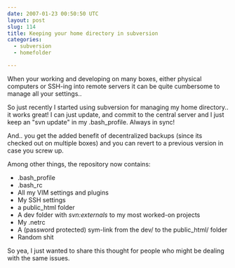 ```yaml
---
date: 2007-01-23 00:50:50 UTC
layout: post
slug: 114
title: Keeping your home directory in subversion
categories:
  - subversion
  - homefolder

---
```

<p>When your working and developing on many boxes, either physical computers or SSH-ing into remote servers it can be quite cumbersome to manage all your settings..</p>

<p>So just recently I started using subversion for managing my home directory.. it works great! I can just update, and commit to the central server and I just keep an "svn update" in my .bash_profile. Always in sync!</p>

<p>And.. you get the added benefit of decentralized backups (since its checked out on multiple boxes) and you can revert to a previous version in case you screw up.</p>

<p>Among other things, the repository now contains:</p>

<ul>
  <li>.bash_profile</li>
  <li>.bash_rc</li>
  <li>All my VIM settings and plugins</li>
  <li>My SSH settings</li>
  <li>a public_html folder</li>
  <li>A dev folder with <i>svn:externals</i> to my most worked-on projects</li>
  <li>My .netrc</li>
  <li>A (password protected) sym-link from the dev/ to the public_html/ folder</li>
  <li>Random shit</li>
</ul>

<p>So yea, I just wanted to share this thought for people who might be dealing with the same issues.</p>